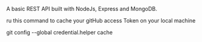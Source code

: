 A basic REST API built with NodeJs, Express and MongoDB.


ru this command to cache your gitHub access Token on your local machine 

git config --global credential.helper cache
